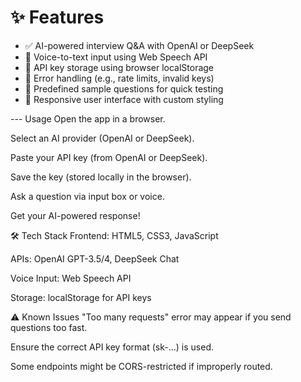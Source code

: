 # ✨ Features

- ✅ AI-powered interview Q&A with OpenAI or DeepSeek
- 🎤 Voice-to-text input using Web Speech API
- 🔐 API key storage using browser localStorage
- 🧪 Error handling (e.g., rate limits, invalid keys)
- 💬 Predefined sample questions for quick testing
- 🎨 Responsive user interface with custom styling

--- Usage
Open the app in a browser.

Select an AI provider (OpenAI or DeepSeek).

Paste your API key (from OpenAI or DeepSeek).

Save the key (stored locally in the browser).

Ask a question via input box or voice.

Get your AI-powered response!

🛠️ Tech Stack
Frontend: HTML5, CSS3, JavaScript

APIs: OpenAI GPT-3.5/4, DeepSeek Chat

Voice Input: Web Speech API

Storage: localStorage for API keys

⚠️ Known Issues
"Too many requests" error may appear if you send questions too fast.

Ensure the correct API key format (sk-...) is used.

Some endpoints might be CORS-restricted if improperly routed.

